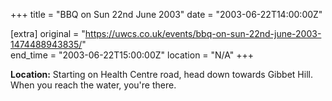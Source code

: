 +++
title = "BBQ on Sun 22nd June 2003"
date = "2003-06-22T14:00:00Z"

[extra]
original = "https://uwcs.co.uk/events/bbq-on-sun-22nd-june-2003-1474488943835/"    
end_time = "2003-06-22T15:00:00Z"
location = "N/A"
+++

**Location:** Starting on Health Centre road, head down towards Gibbet Hill. When you reach the water, you're there.

